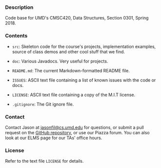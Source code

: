 ### Description

Code base for UMD's CMSC420, Data Structures, Section 0301, Spring 2018.

### Contents

- `src`: Skeleton code for the course's projects, implementation examples, source of class demos and other cool stuff that we find.


- `doc`: Various Javadocs. Very useful for projects.

- `README.md`: The current Markdown-formatted README file.

- `ISSUES`: ASCII text file containing a list of known issues with the code or docs.

- `LICENSE`: ASCII text file containing a copy of the M.I.T license.

- `.gitignore`: The Git ignore file.


### Contact

Contact Jason at [jasonfil@cs.umd.edu](mailto:jasonfil@cs.umd.edu) for questions, or submit a pull request on the [GitHub repository](https://github.com/JasonFil/CMSC420-Spring-2018), or use our Piazza forum. You can also look at our ELMS page for our TAs' office hours.

### License

Refer to the text file `LICENSE` for details.